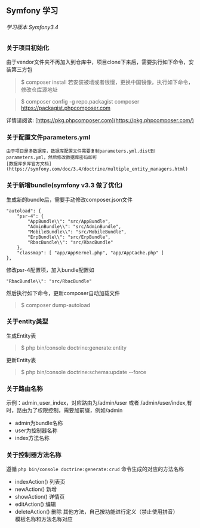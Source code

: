## Symfony 学习
###### 学习版本 Symfony3.4


### 关于项目初始化
由于vendor文件夹不再加入到仓库中，项目clone下来后，需要执行如下命令，安装第三方包

>$ composer install
若安装被墙或者很慢，更换中国镜像，执行如下命令，修改仓库源地址

>$ composer config -g repo.packagist composer https://packagist.phpcomposer.com


详情请阅读: [https://pkg.phpcomposer.com](https://pkg.phpcomposer.com/)
### 关于配置文件parameters.yml
	由于项目是多数据库，数据库配置文件需要复制parameters.yml.dist到parameters.yml，然后修改数据库密码即可
	[数据库多库官方文档](https://symfony.com/doc/3.4/doctrine/multiple_entity_managers.html)
### 关于新增bundle(symfony v3.3 做了优化)
生成新的bundle后，需要手动修改composer.json文件

	"autoload": {
        "psr-4": {
            "AppBundle\\": "src/AppBundle",
            "AdminBundle\\": "src/AdminBundle",
            "MobileBundle\\": "src/MobileBundle",
            "ErpBundle\\": "src/ErpBundle",
            "RbacBundle\\": "src/RbacBundle"
        },
        "classmap": [ "app/AppKernel.php", "app/AppCache.php" ]
    },
	
修改psr-4配置项，加入bundle配置如
	
	"RbacBundle\\": "src/RbacBundle"
然后执行如下命令，更新composer自动加载文件
	
>$ composer dump-autoload
		
### 关于entity类型

生成Entity表
>$ php bin/console doctrine:generate:entity  

更新Entity表
>$ php bin/console doctrine:schema:update --force

### 关于路由名称
示例：admin_user_index，对应路由为/admin/user 或者 /admin/user/index,有时，路由为了权限控制，需要加前缀，例如/admin

- admin为bundle名称
- user为控制器名称
- index方法名称


### 关于控制器方法名称
遵循 `php bin/console doctrine:generate:crud` 命令生成的对应的方法名称
  
- indexAction() 列表页
- newAction() 新增
- showAction() 详情页
- editAction() 编辑
- deleteAction() 删除
其他方法，自己按功能进行定义（禁止使用拼音）  
模板名称和方法名称对应